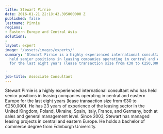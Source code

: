 ```yaml
---
title: Stewart Pirnie
date: 2016-01-21 22:18:43.395000000 Z
published: false
lastname: Pirnie
regions:
- Eastern Europe and Central Asia
solutions:
- 
layout: expert
image: "/assets/images/experts/"
summary: 'Stewart Pirnie is a highly experienced international consultant who has
  held senior positions in leasing companies operating in central and eastern Europe
  for the last eight years (lease transaction size from €30 to €250,000).

'
job-title: Associate Consultant
---
```


Stewart Pirnie is a highly experienced international consultant who has held senior positions in leasing companies operating in central and eastern Europe for the last eight years (lease transaction size from €30 to €250,000). He has 23 years of experience of the leasing sector in the United Kingdom, Poland, Ukraine, Spain, Italy, France, and Germany, both at sales and general management level. Since 2003, Stewart has managed leasing projects in central and eastern Europe. He holds a bachelor of commerce degree from Edinburgh University.
